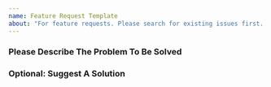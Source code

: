 ```yaml
---
name: Feature Request Template
about: "For feature requests. Please search for existing issues first. Also see CONTRIBUTING."
---
```


### Please Describe The Problem To Be Solved

<!--
A precise description of your preferred solution
-->

### Optional: Suggest A Solution

<!--
A concise description of your preferred solution
-->

